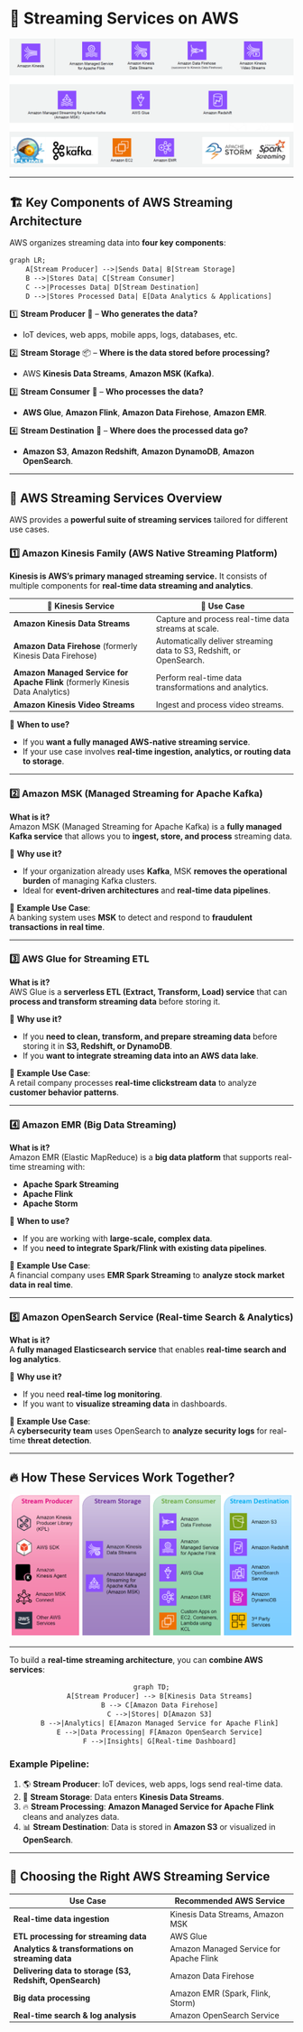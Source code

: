 # 🌊 **Streaming Services on AWS**

<div style="text-align: center;">
  <img src="images/aws-streaming-services.png" alt="AWS Streaming Services" />
</div>

---

## 🏗 **Key Components of AWS Streaming Architecture**

AWS organizes streaming data into **four key components**:

```mermaid
graph LR;
    A[Stream Producer] -->|Sends Data| B[Stream Storage]
    B -->|Stores Data| C[Stream Consumer]
    C -->|Processes Data| D[Stream Destination]
    D -->|Stores Processed Data| E[Data Analytics & Applications]
```

1️⃣ **Stream Producer** 🎤 – **Who generates the data?**

- IoT devices, web apps, mobile apps, logs, databases, etc.

2️⃣ **Stream Storage** 📦 – **Where is the data stored before processing?**

- AWS **Kinesis Data Streams**, **Amazon MSK (Kafka)**.

3️⃣ **Stream Consumer** 🎯 – **Who processes the data?**

- **AWS Glue**, **Amazon Flink**, **Amazon Data Firehose**, **Amazon EMR**.

4️⃣ **Stream Destination** 🏁 – **Where does the processed data go?**

- **Amazon S3**, **Amazon Redshift**, **Amazon DynamoDB**, **Amazon OpenSearch**.

---

## 🚀 **AWS Streaming Services Overview**

AWS provides a **powerful suite of streaming services** tailored for different use cases.

### **1️⃣ Amazon Kinesis Family (AWS Native Streaming Platform)**

**Kinesis is AWS’s primary managed streaming service.** It consists of multiple components for **real-time data streaming and analytics**.

| 🔧 **Kinesis Service**                                                        | 📌 **Use Case**                                                      |
| ----------------------------------------------------------------------------- | -------------------------------------------------------------------- |
| **Amazon Kinesis Data Streams**                                               | Capture and process real-time data streams at scale.                 |
| **Amazon Data Firehose** (formerly Kinesis Data Firehose)                     | Automatically deliver streaming data to S3, Redshift, or OpenSearch. |
| **Amazon Managed Service for Apache Flink** (formerly Kinesis Data Analytics) | Perform real-time data transformations and analytics.                |
| **Amazon Kinesis Video Streams**                                              | Ingest and process video streams.                                    |

📌 **When to use?**

- If you **want a fully managed AWS-native streaming service**.
- If your use case involves **real-time ingestion, analytics, or routing data to storage**.

---

### **2️⃣ Amazon MSK (Managed Streaming for Apache Kafka)**

**What is it?**  
Amazon MSK (Managed Streaming for Apache Kafka) is a **fully managed Kafka service** that allows you to **ingest, store, and process** streaming data.

📌 **Why use it?**

- If your organization already uses **Kafka**, MSK **removes the operational burden** of managing Kafka clusters.
- Ideal for **event-driven architectures** and **real-time data pipelines**.

🔹 **Example Use Case**:  
A banking system uses **MSK** to detect and respond to **fraudulent transactions** **in real time**.

---

### **3️⃣ AWS Glue for Streaming ETL**

**What is it?**  
AWS Glue is a **serverless ETL (Extract, Transform, Load) service** that can **process and transform streaming data** before storing it.

📌 **Why use it?**

- If you **need to clean, transform, and prepare streaming data** before storing it in **S3, Redshift, or DynamoDB**.
- If you **want to integrate streaming data into an AWS data lake**.

🔹 **Example Use Case**:  
A retail company processes **real-time clickstream data** to analyze **customer behavior patterns**.

---

### **4️⃣ Amazon EMR (Big Data Streaming)**

**What is it?**  
Amazon EMR (Elastic MapReduce) is a **big data platform** that supports real-time streaming with:

- **Apache Spark Streaming**
- **Apache Flink**
- **Apache Storm**

📌 **When to use?**

- If you are working with **large-scale, complex data**.
- If you **need to integrate Spark/Flink with existing data pipelines**.

🔹 **Example Use Case**:  
A financial company uses **EMR Spark Streaming** to **analyze stock market data in real time**.

---

### **5️⃣ Amazon OpenSearch Service (Real-time Search & Analytics)**

**What is it?**  
A **fully managed Elasticsearch service** that enables **real-time search and log analytics**.

📌 **Why use it?**

- If you need **real-time log monitoring**.
- If you want to **visualize streaming data** in dashboards.

🔹 **Example Use Case**:  
A **cybersecurity team** uses OpenSearch to **analyze security logs** for real-time **threat detection**.

---

## 🔥 **How These Services Work Together?**

<div style="text-align: center;">
  <img src="images/aws-streaming-services-integration.png" alt="AWS Streaming Services Integration" />
</div>

---

To build a **real-time streaming architecture**, you can **combine AWS services**:

<div style="text-align: center;">

```mermaid
graph TD;
    A[Stream Producer] --> B[Kinesis Data Streams]
    B --> C[Amazon Data Firehose]
    C -->|Stores| D[Amazon S3]
    B -->|Analytics| E[Amazon Managed Service for Apache Flink]
    E -->|Data Processing| F[Amazon OpenSearch Service]
    F -->|Insights| G[Real-time Dashboard]
```

</div>

### **Example Pipeline:**

1. 🌎 **Stream Producer**: IoT devices, web apps, logs send real-time data.
2. 🚀 **Stream Storage**: Data enters **Kinesis Data Streams**.
3. 🔥 **Stream Processing**: **Amazon Managed Service for Apache Flink** cleans and analyzes data.
4. 📊 **Stream Destination**: Data is stored in **Amazon S3** or visualized in **OpenSearch**.

---

## 🎯 **Choosing the Right AWS Streaming Service**

| **Use Case**                                              | **Recommended AWS Service**             |
| --------------------------------------------------------- | --------------------------------------- |
| **Real-time data ingestion**                              | Kinesis Data Streams, Amazon MSK        |
| **ETL processing for streaming data**                     | AWS Glue                                |
| **Analytics & transformations on streaming data**         | Amazon Managed Service for Apache Flink |
| **Delivering data to storage (S3, Redshift, OpenSearch)** | Amazon Data Firehose                    |
| **Big data processing**                                   | Amazon EMR (Spark, Flink, Storm)        |
| **Real-time search & log analysis**                       | Amazon OpenSearch Service               |
